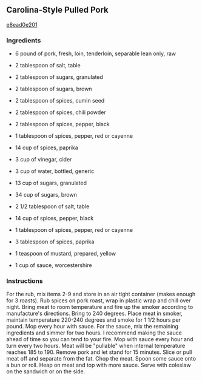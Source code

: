 ## Carolina-Style Pulled Pork

[e8ead0e201](http://www.food.com/recipe/carolina-style-pulled-pork-152801)

### Ingredients

 - 6 pound of pork, fresh, loin, tenderloin, separable lean only, raw

 - 2 tablespoon of salt, table

 - 2 tablespoon of sugars, granulated

 - 2 tablespoon of sugars, brown

 - 2 tablespoon of spices, cumin seed

 - 2 tablespoon of spices, chili powder

 - 2 tablespoon of spices, pepper, black

 - 1 tablespoon of spices, pepper, red or cayenne

 - 14 cup of spices, paprika

 - 3 cup of vinegar, cider

 - 3 cup of water, bottled, generic

 - 13 cup of sugars, granulated

 - 34 cup of sugars, brown

 - 2 1/2 tablespoon of salt, table

 - 14 cup of spices, pepper, black

 - 1 tablespoon of spices, pepper, red or cayenne

 - 3 tablespoon of spices, paprika

 - 1 teaspoon of mustard, prepared, yellow

 - 1 cup of sauce, worcestershire

### Instructions

For the rub, mix items 2-9 and store in an air tight container (makes enough for 3 roasts). Rub spices on pork roast, wrap in plastic wrap and chill over night. Bring meat to room temperature and fire up the smoker according to manufacture's directions. Bring to 240 degrees. Place meat in smoker, maintain temperature 220-240 degrees and smoke for 1 1/2 hours per pound. Mop every hour with sauce. For the sauce, mix the remaining ingredients and simmer for two hours. I recommend making the sauce ahead of time so you can tend to your fire. Mop with sauce every hour and turn every two hours. Meat will be "pullable" when internal temperature reaches 185 to 190. Remove pork and let stand for 15 minutes. Slice or pull meat off and separate from the fat. Chop the meat. Spoon some sauce onto a bun or roll. Heap on meat and top with more sauce. Serve with coleslaw on the sandwich or on the side.